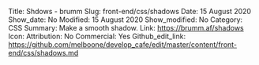 Title: Shdows - brumm
Slug: front-end/css/shadows
Date: 15 August 2020
Show_date: No
Modified: 15 August 2020
Show_modified: No
Category: CSS
Summary: Make a smooth shadow.
Link: https://brumm.af/shadows
Icon: 
Attribution: No
Commercial: Yes
Github_edit_link: https://github.com/melboone/develop_cafe/edit/master/content/front-end/css/shadows.md